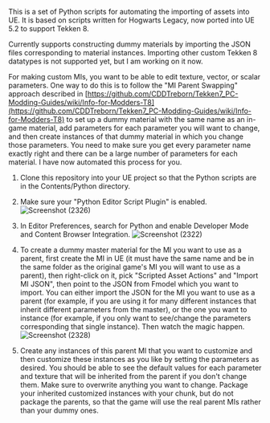 This is a set of Python scripts for automating the importing of assets into UE.  It is based on scripts written for Hogwarts Legacy, now ported into UE 5.2 to support Tekken 8.  

Currently supports constructing dummy materials by importing the JSON files corresponding to material instances.  Importing other custom Tekken 8 datatypes is not supported yet, but I am working on it now.

For making custom MIs, you want to be able to edit texture, vector, or scalar parameters.  One way to do this is to follow the "MI Parent Swapping" approach described in [https://github.com/CDDTreborn/Tekken7_PC-Modding-Guides/wiki/Info-for-Modders-T8](https://github.com/CDDTreborn/Tekken7_PC-Modding-Guides/wiki/Info-for-Modders-T8) to set up a dummy material with the same name as an in-game material, add parameters for each parameter you will want to change, and then create instances of that dummy material in which you change those parameters.  You need to make sure you get every parameter name exactly right and there can be a large number of parameters for each material.  I have now automated this process for you.

1) Clone this repository into your UE project so that the Python scripts are in the Contents/Python directory.
   
2) Make sure your "Python Editor Script Plugin" is enabled.
![Screenshot (2326)](https://github.com/peek6/Json2DA/assets/28815226/251e4ac1-fe8e-4dce-9f0b-a2e4b1f86714)

3) In Editor Preferences, search for Python and enable Developer Mode and Content Browser Integration.
![Screenshot (2322)](https://github.com/peek6/Json2DA/assets/28815226/c4f2764b-6967-4925-a23c-e4a30bc85214)
  
4) To create a dummy master material for the MI you want to use as a parent, first create the MI in UE (it must have the same name and be in the same folder as the original game's MI you will want to use as a parent), then right-click on it, pick "Scripted Asset Actions" and "Import MI JSON", then point to the JSON from Fmodel which you want to import.  You can either import the JSON for the MI you want to use as a parent (for example, if you are using it for many different instances that inherit different parameters from the master), or the one you want to instance (for example, if you only want to see/change the parameters corresponding that single instance).  Then watch the magic happen.
![Screenshot (2328)](https://github.com/peek6/Json2DA/assets/28815226/42abb7ae-1ae1-484e-8c26-2b89e2406af4)

5) Create any instances of this parent MI that you want to customize and then customize these instances as you like by setting the parameters as desired.  You should be able to see the default values for each parameter and texture that will be inherited from the parent if you don't change them.  Make sure to overwrite anything you want to change.  Package your inherited customized instances with your chunk, but do not package the parents, so that the game will use the real parent MIs rather than your dummy ones.
